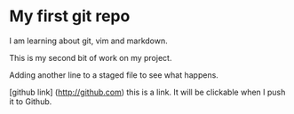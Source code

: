 # My first git repo

I am learning about git, vim and markdown.

This is my second bit of work on my project.

Adding another line to a staged file to see what happens.

[github link] (http://github.com) this is a link. It will be clickable when I push it to Github.
